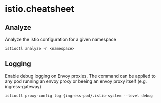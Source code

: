 # istio.cheatsheet

## Analyze
Analyze the istio configuration for a given namespace
````
istioctl analyze -n <namespace>
````

## Logging
Enable debug logging on Envoy proxies. The command can be applied to any pod running an envoy proxy or beeing an envoy proxy itself (e.g. ingress-gateway)
````
istioctl proxy-config log {ingress-pod}.istio-system --level debug
````
